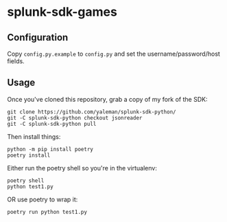 # splunk-sdk-games

## Configuration

Copy `config.py.example` to `config.py` and set the username/password/host fields.

## Usage

Once you've cloned this repository, grab a copy of my fork of the SDK:

```shell
git clone https://github.com/yaleman/splunk-sdk-python/
git -C splunk-sdk-python checkout jsonreader
git -C splunk-sdk-python pull 
```

Then install things:

```shell
python -m pip install poetry
poetry install 
```

Either run the poetry shell so you're in the virtualenv:

```shell
poetry shell
python test1.py
```

OR use poetry to wrap it:
```shell
poetry run python test1.py
```
